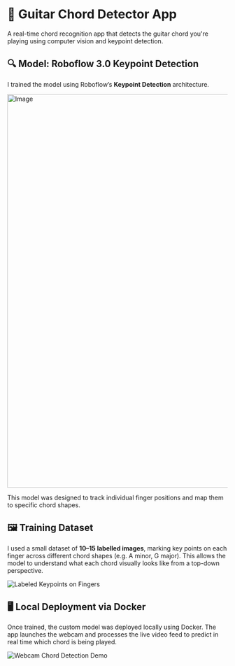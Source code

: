 # 🎸 Guitar Chord Detector App

A real-time chord recognition app that detects the guitar chord you're playing using computer vision and keypoint detection.


## 🔍 Model: Roboflow 3.0 Keypoint Detection

I trained the model using Roboflow’s **Keypoint Detection** architecture.

<img width="1520" height="900" alt="Image" src="https://github.com/user-attachments/assets/078e4f78-ddf2-4dad-befc-104028469f7f" />

This model was designed to track individual finger positions and map them to specific chord shapes.


## 🖼️ Training Dataset

I used a small dataset of **10–15 labelled images**, marking key points on each finger across different chord shapes (e.g. A minor, G major). This allows the model to understand what each chord visually looks like from a top-down perspective.

![Labeled Keypoints on Fingers](insert-image-url-or-path-here)


## 🖥️ Local Deployment via Docker

Once trained, the custom model was deployed locally using Docker. The app launches the webcam and processes the live video feed to predict in real time which chord is being played.

![Webcam Chord Detection Demo](insert-image-url-or-path-here)



